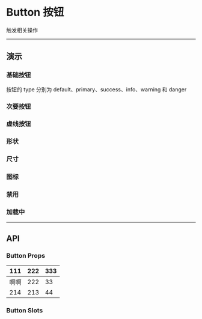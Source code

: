 <script setup lang="ts">
import BaseDemo from './BaseDemo.vue'
import DashedDemo from './DashedDemo.vue'
  const code = 
`<div>
  <mf-button>deafult</mf-button>
  <mf-button type="primary">Primary 重要</mf-button>
  <mf-button type="success">Success</mf-button>
  <mf-button type="info">Info</mf-button>
  <mf-button type="warning">Warning</mf-button>
  <mf-button type="danger">Danger</mf-button>
</div>`

</script>

# Button 按钮

触发相关操作

---

## 演示

### 基础按钮

按钮的 type 分别为 default、primary、success、info、warning 和 danger
<show-box :code="code">
<BaseDemo/>
</show-box>

### 次要按钮

### 虚线按钮

<show-box :code="code">
  <DashedDemo/>
</show-box>

### 形状

### 尺寸

### 图标

### 禁用

### 加载中

---

## API

### Button Props

| **111** | **222** | **333** |
| ------- | ------- | ------- |
| 啊啊    | 222     | 33      |
| 214     | 213     | 44      |

### Button Slots
